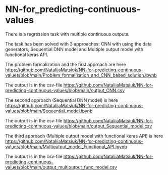 # NN-for_predicting-continuous-values

There is a regression task with multiple continuous outputs.

The task has been solved with 3 approaches: CNN with using the data generators, 
                                            Sequential DNN model and 
                                            Multiple output model with functional keras API.

The problem formalization and the first approach are here https://github.com/NataliiaMatsiuk/NN-for-predicting-continuous-values/blob/main/Problem_formalization_and_CNN_based_solution.ipynb

The output is in the csv-file https://github.com/NataliiaMatsiuk/NN-for-predicting-continuous-values/blob/main/output_CNN.csv

The second approach (Sequential DNN model) is here https://github.com/NataliiaMatsiuk/NN-for-predicting-continuous-values/blob/main/Sequential_model.ipynb

The output is in the csv-file https://github.com/NataliiaMatsiuk/NN-for-predicting-continuous-values/blob/main/output_Sequential_model.csv

The third approach (Multiple output model with functional keras API)  is here https://github.com/NataliiaMatsiuk/NN-for-predicting-continuous-values/blob/main/Multioutput_model_Functional_API.ipynb

The output is in the csv-file https://github.com/NataliiaMatsiuk/NN-for-predicting-continuous-values/blob/main/output_multioutput_func_model.csv


